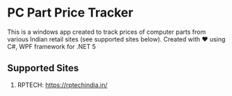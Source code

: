 # PC Part Price Tracker
This is a windows app created to track prices of computer parts from various Indian retail sites (see supported sites below). 
Created with ❤️ using C#, WPF framework for .NET 5


## Supported Sites
1. RPTECH: https://rptechindia.in/